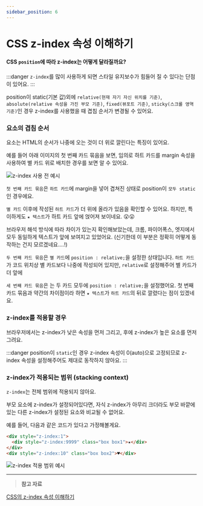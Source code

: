 ```yaml
---
sidebar_position: 6
---
```


# CSS z-index 속성 이해하기

#### CSS `position`에 따라 z-index는 어떻게 달라질까요?

:::danger
`z-index`를 많이 사용하게 되면 스타일 유지보수가 힘들어 질 수 있다는 단점이 있어요.
:::

position이 static(기본 값)외에 `relative(현재 자기 자신 위치를 기준)`, `absolute(relative 속성을 가진 부모 기준)`, `fixed(뷰포트 기준)`, `sticky(스크롤 영역 기준)`인 경우 z-index를 사용했을 때 겹침 순서가 변경될 수 있어요.

### 요소의 겹침 순서

요소는 HTML의 순서가 나중에 오는 것이 더 위로 깔린다는 특징이 있어요.

예를 들어 아래 이미지의 첫 번째 카드 묶음을 보면, 임의로 하트 카드를 margin 속성을 사용하여 별 카드 위로 배치한 경우를 보면 알 수 있어요.

![z-index 사용 전 예시](/img/z-index_0.png)

`첫 번째 카드 묶음`은 `하트 카드`에 margin을 넣어 겹쳐진 상태로
position이 `모두 static`인 경우에요.

`별 카드` 이후에 작성된 `하트 카드`가 더 위에 올라가 있음을 확인할 수 있어요.
하지만, 특이하게도 `★ 텍스트`가 하트 카드 앞에 얹어져 보이네요. 😮😮

브라우저 해석 방식에 따라 차이가 있는지 확인해보았는데, 크롬, 파이어폭스, 엣지에서 모두 동일하게 텍스트가 앞에 보여지고 있었어요. (신기한데 이 부분은 정확히 어떻게 동작하는 건지 모르겠네요....!)

`두 번째 카드 묶음`은 `별 카드`에 `position : relative;`을 설정한 상태입니다.
`하트 카드`가 코드 위치상 별 카드보다 나중에 작성되어 있지만, `relative`로 설정해주어 별 카드가 더 앞에

`세 번째 카드 묶음`은 는 두 카드 모두에 `position : relative;`을 설정했어요.
첫 번째 카드 묶음과 약간의 차이점이라 하면 `★ 텍스트`가 `하트 카드`의 뒤로 깔렸다는 점이 있겠네요.

### z-index를 적용할 경우

브라우저에서는 z-index가 낮은 속성을 먼저 그리고, 후에 z-index가 높은 요소를 먼저 그려요.

:::danger
position이 `static`인 경우 z-index 속성이 0(auto)으로 고정되므로 z-index 속성을 설정해주어도 제대로 동작하지 않아요.
:::

### z-index가 적용되는 범위 (stacking context)

`z-index`는 전체 범위에 적용되지 않아요.

부모 요소에 z-index가 설정되어있다면, 자식 z-index가 아무리 크더라도 부모 바깥에 있는 다른 z-index가 설정된 요소와 비교될 수 없어요.

예를 들어, 다음과 같은 코드가 있다고 가정해볼게요.

```html
<div style="z-index:1">
  <div style="z-index:9999" class="box box1">★</div>
</div>
<div style="z-index:10" class="box box2">♥</div>
```

![z-index 적용 범위 예시](/img/z-index_1.svg)

---

> **참고 자료**

[CSS의 z-index 속성 이해하기](https://www.daleseo.com/css-z-index/)
